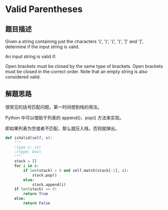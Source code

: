 # Valid Parentheses

## 题目描述

Given a string containing just the characters '(', ')', '{', '}', '[' and ']', determine if the input string is valid.

An input string is valid if:

Open brackets must be closed by the same type of brackets.
Open brackets must be closed in the correct order.
Note that an empty string is also considered valid.

## 解题思路

很常见的括号匹配问题，第一时间想到栈的用法。

Python 中可以借助于列表的 append()、pop() 方法来实现。

即如果列表为空或者不匹配，那么就压入栈，否则就弹出。

```python
def isValid(self, s):
    """
    :type s: str
    :rtype: bool
    """
    stack = []
    for i in s:
        if len(stack) > 0 and self.match(stack[-1], i):
            stack.pop()
        else:
            stack.append(i)
    if len(stack) == 0:
        return True
    else:
        return False
```